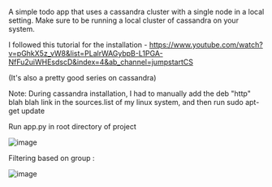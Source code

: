 A simple todo app that uses a cassandra cluster with a single node in a local setting.
Make sure to be running a local cluster of cassandra on your system.

I followed this tutorial for the installation - https://www.youtube.com/watch?v=pGhkX5z_vW8&list=PLalrWAGybpB-L1PGA-NfFu2uiWHEsdscD&index=4&ab_channel=jumpstartCS

(It's also a pretty good series on cassandra)

Note: During cassandra installation, I had to manually add the deb "http" blah blah link in the sources.list of my linux system, and then run sudo apt-get update

Run app.py in root directory of project

![image](https://github.com/tren03/Cassandra_TODO/assets/82367813/25ed34b1-e07a-4ef3-a80e-83a1ead8f241)

Filtering based on group : 

![image](https://github.com/tren03/Cassandra_TODO/assets/82367813/65b394d6-3641-4a20-b7b9-9ef7d77eb569)


